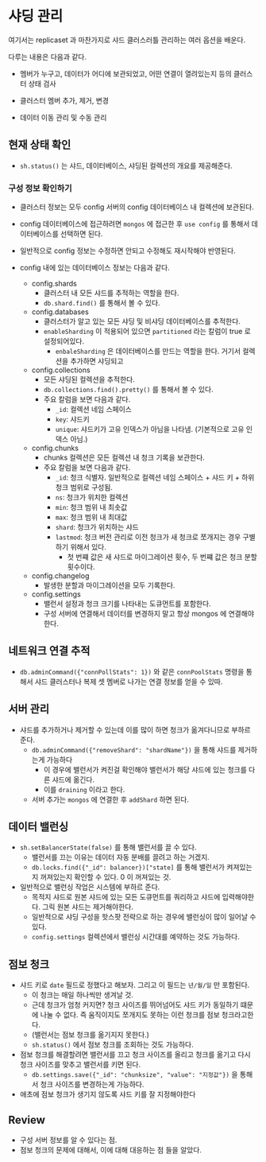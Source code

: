 # 샤딩 관리 

여기서는 replicaset 과 마찬가지로 샤드 클러스러틀 관리하는 여러 옵션을 배운다. 

다루는 내용은 다음과 같다. 

- 멤버가 누구고, 데이터가 어디에 보관되었고, 어떤 연결이 열려있는지 등의 클러스터 상태 검사 

- 클러스터 멤버 추가, 제거, 변경 

- 데이터 이동 관리 및 수동 관리 

## 현재 상태 확인 

- `sh.status()` 는 샤드, 데이터베이스, 샤딩된 컬렉션의 개요를 제공해준다.

### 구성 정보 확인하기 

- 클러스터 정보는 모두 config 서버의 config 데이터베이스 내 컬렉션에 보관된다. 
- config 데이터베이스에 접근하려면 `mongos` 에 접근한 후 `use config` 를 통해서 데이터베이스를 선택하면 된다. 
- 일반적으로 config 정보는 수정하면 안되고 수정해도 재시작해야 반영된다. 

- config 내에 있는 데이터베이스 정보는 다음과 같다.
  - config.shards
    - 클러스터 내 모든 샤드를 추적하는 역할을 한다. 
    - `db.shard.find()` 를 통해서 볼 수 있다.
  - config.databases
    - 클러스터가 알고 있는 모든 샤딩 및 비샤딩 데이터베이스를 추적한다.
    - `enableSharding` 이 적용되어 있으면 `partitioned` 라는 칼럼이 true 로 설정되어있다.
      - `enbaleSharding` 은 데이터베이스를 만드는 역할을 한다. 거기서 컬렉션을 추가하면 샤딩되고 
  - config.collections 
    - 모든 샤딩된 컬렉션을 추적한다.
    - `db.collections.find().pretty()` 를 통해서 볼 수 있다. 
    - 주요 칼럼을 보면 다음과 같다.
      - `_id`: 컬렉션 네임 스페이스 
      - `key`: 샤드키 
      - `unique`: 샤드키가 고유 인덱스가 아님을 나타냄. (기본적으로 고유 인덱스 아님.)
  - config.chunks
    - chunks 컬렉션은 모든 컬렉션 내 청크 기록을 보관한다. 
    - 주요 칼럼을 보면 다음과 같다.
      - `_id`: 청크 식별자. 일반적으로 컬렉션 네임 스페이스 + 샤드 키 + 하위 청크 범위로 구성됨. 
      - `ns`: 청크가 위치한 컬렉션 
      - `min`: 청크 범위 내 최솟값
      - `max`: 청크 범위 내 최대값 
      - `shard`: 청크가 위치하는 샤드 
      - `lastmod`: 청크 버전 관리로 이전 청크가 새 청크로 쪼개지는 경우 구별하기 위해서 있다. 
        - 첫 번쨰 값은 새 샤드로 마이그레이션 횟수, 두 번쨰 값은 청크 분할 횟수이다.
  - config.changelog
    - 발생한 분할과 마이그레이션을 모두 기록한다. 
  - config.settings
    - 밸런서 설정과 청크 크기를 나타내는 도큐먼트를 포함한다. 
    - 구성 서버에 연결해서 데이터를 변경하지 말고 항상 mongos 에 연결해야한다. 
    
## 네트워크 연결 추적 

- `db.adminCommand({"connPollStats": 1})` 와 같은 `connPoolStats` 명령을 통해서 샤드 클러스터나 복제 셋 멤버로 나가는 연결 정보를 얻을 수 있따. 


## 서버 관리

- 샤드를 추가하거나 제거할 수 있는데 이를 많이 하면 청크가 옮겨다니므로 부하르 준다. 
  - `db.adminCommand({"removeShard": "shardName"})` 을 통해 샤드를 제거하는게 가능하다
    - 이 경우에 밸런서가 켜진걸 확인해야 밸런서가 해당 샤드에 있는 청크를 다른 샤드에 옮긴다. 
    - 이를 `draining` 이라고 한다.
  - 서버 추가는 `mongos` 에 연결한 후 `addShard` 하면 된다.

## 데이터 밸런싱 

- `sh.setBalancerState(false)` 를 통해 밸런서를 끌 수 있다.
  - 밸런서를 끄는 이유는 데이터 자동 분배를 끌려고 하는 거겠지. 
  - `db.locks.find({"_id": balancer})["state]` 를 통해 밸런서가 켜져있는지 꺼져있는지 확인할 수 있다. 0 이 꺼져있는 것.
- 일반적으로 밸런싱 작업은 시스템에 부하르 준다. 
  - 목적지 샤드로 원본 샤드에 있는 모든 도큐먼트를 쿼리하고 샤드에 입력해야한다. 그릭 원본 샤드는 제거해야한다. 
  - 일반적으로 샤딩 구성을 핫스팟 전략으로 하는 경우에 밸런싱이 많이 일어날 수 있다. 
  - `config.settings` 컬렉션에서 밸런싱 시간대를 예약하는 것도 가능하다.

## 점보 청크 

- 샤드 키로 `date` 필드로 정했다고 해보자. 그리고 이 필드는 `년/월/일` 만 포함된다.
  - 이 청크는 매일 하나씩만 생겨날 것.
  - 근데 청크가 엄청 커지면? 청크 사이즈를 뛰어넘어도 샤드 키가 동일하기 떄문에 나눌 수 없다. 즉 움직이지도 쪼개지도 못하는 이런 청크를 점보 청크라고한다.
  - (밸런서는 점보 청크를 옮기지지 못한다.)
  - `sh.status()` 에서 점보 청크를 조회하는 것도 가능하다. 
- 점보 청크를 해결할려면 밸런서를 끄고 청크 사이즈를 올리고 청크를 옮기고 다시 청크 사이즈를 맞추고 밸런서를 키면 된다.
  - `db.settings.save({"_id": "chunksize", "value": "지정값"})` 을 통해서 청크 사이즈를 변경하는게 가능하다.
- 애초에 점보 청크가 생기지 않도록 샤드 키를 잘 지정해야한다

## Review 

- 구성 서버 정보를 알 수 있다는 점. 
- 점보 청크의 문제에 대해서, 이에 대해 대응하는 점 들을 알았다. 
